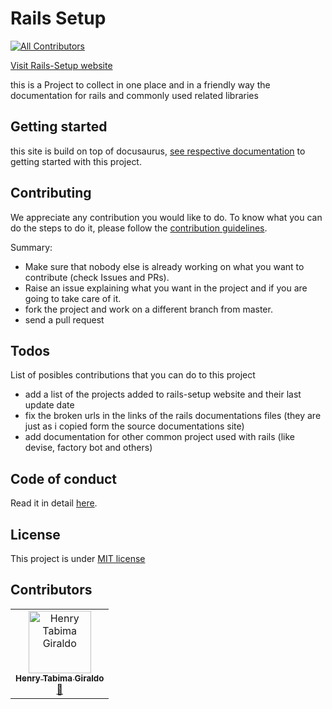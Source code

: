 # Rails Setup
[![All Contributors](https://img.shields.io/badge/all_contributors-1-orange.svg?style=flat-square)](#contributors)

[Visit Rails-Setup website](https://HenryTabima.github.io/rails-setup)

this is a Project to collect in one place and in a friendly way the documentation for rails and commonly used related libraries

## Getting started

this site is build on top of docusaurus, [see respective documentation](https://docusaurus.io/docs/en/next/installation) to getting started with this project.

## Contributing

We appreciate any contribution you would like to do. To know what you can do the steps to do it, please follow the [contribution guidelines](CONTRIBUTING.md).

Summary:
* Make sure that nobody else is already working on what you want to contribute (check Issues and PRs).
* Raise an issue explaining what you want in the project and if you are going to take care of it.
* fork the project and work on a different branch from master.
* send a pull request

## Todos

List of posibles contributions that you can do to this project

* add a list of the projects added to rails-setup website and their last update date
* fix the broken urls in the links of the rails documentations files (they are just as i copied form the source documentations site)
* add documentation for other common project used with rails (like devise, factory bot and others)

## Code of conduct

Read it in detail [here](CODE_OF_CONDUCT.md).

## License

This project is under [MIT license](LICENSE.md)

## Contributors

<!-- ALL-CONTRIBUTORS-LIST:START - Do not remove or modify this section -->
<!-- prettier-ignore -->
<table>
  <tr>
    <td align="center"><a href="http://henrytabima.com"><img src="https://avatars0.githubusercontent.com/u/12721896?v=4" width="100px;" alt="Henry Tabima Giraldo"/><br /><sub><b>Henry Tabima Giraldo</b></sub></a><br /><a href="https://github.com/HenryTabima/rails-setup/commits?author=HenryTabima" title="Documentation">📖</a></td>
  </tr>
</table>

<!-- ALL-CONTRIBUTORS-LIST:END -->